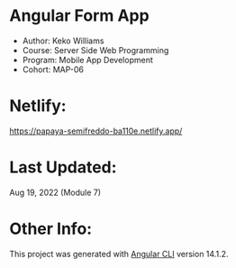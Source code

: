 # Angular Form App
- Author:   Keko Williams
- Course:   Server Side Web Programming
- Program:  Mobile App Development
- Cohort:   MAP-06

# Netlify:
  https://papaya-semifreddo-ba110e.netlify.app/

# Last Updated:
Aug 19, 2022 (Module 7)

# Other Info:
This project was generated with [Angular CLI](https://github.com/angular/angular-cli) version 14.1.2.
